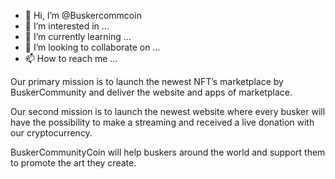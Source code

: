 - 👋 Hi, I’m @Buskercommcoin
- 👀 I’m interested in ...
- 🌱 I’m currently learning ...
- 💞️ I’m looking to collaborate on ...
- 📫 How to reach me ...

<!---
Buskercommcoin/Buskercommcoin is a ✨ special ✨ repository because its `README.md` (this file) appears on your GitHub profile.
You can click the Preview link to take a look at your changes.
--->
Our primary mission is to launch the newest NFT’s marketplace by BuskerCommunity and deliver the website and apps of marketplace.

Our second mission is to launch the newest website where every busker will have the possibility to make a streaming and received a live donation with our cryptocurrency.

BuskerCommunityCoin will help buskers around the world and support them to promote the art they create.
